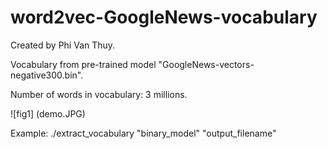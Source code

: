 # word2vec-GoogleNews-vocabulary
Created by Phi Van Thuy.

Vocabulary from pre-trained model "GoogleNews-vectors-negative300.bin".

Number of words in vocabulary: 3 millions.

![fig1] (demo.JPG)

Example: ./extract_vocabulary "binary_model" "output_filename"
